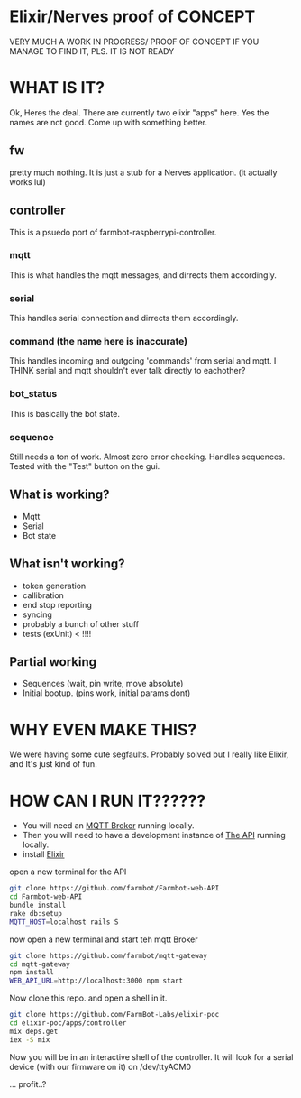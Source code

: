 # Elixir/Nerves proof of CONCEPT
VERY MUCH A WORK IN PROGRESS/ PROOF OF CONCEPT IF YOU MANAGE TO FIND IT, PLS. IT IS NOT READY

# WHAT IS IT?
Ok, Heres the deal. There are currently two elixir "apps" here. Yes the names are not good. Come up with something better.  

## fw
pretty much nothing. It is just a stub for a Nerves application. (it actually works lul)

## controller
This is a psuedo port of farmbot-raspberrypi-controller. 

### mqtt
This is what handles the mqtt messages, and dirrects them accordingly.

### serial
This handles serial connection and dirrects them accordingly.

### command (the name here is inaccurate)
This handles incoming and outgoing 'commands' from serial and mqtt. I THINK serial and mqtt shouldn't ever talk directly to eachother?

### bot_status
This is basically the bot state.

### sequence
Still needs a ton of work. Almost zero error checking. Handles sequences. Tested with the "Test" button on the gui.


## What is working?
* Mqtt
* Serial
* Bot state

## What isn't working?
* token generation
* callibration
* end stop reporting
* syncing
* probably a bunch of other stuff
* tests (exUnit) < !!!!


## Partial working
* Sequences (wait, pin write, move absolute)
* Initial bootup. (pins work, initial params dont)


# WHY EVEN MAKE THIS?
We were having some cute segfaults. Probably solved but I really like Elixir, and It's just kind of fun.

# HOW CAN I RUN IT??????
* You will need an [MQTT Broker](https://github.com/farmbot/mqtt-gateway) running locally.
* Then you will need to have a development instance of [The API](https://github.com/farmbot/Farmbot-web-API) running locally.
* install [Elixir](http://elixir-lang.org/)

open a new terminal for the API
``` bash
git clone https://github.com/farmbot/Farmbot-web-API
cd Farmbot-web-API
bundle install
rake db:setup
MQTT_HOST=localhost rails S
```

now open a new terminal and start teh mqtt Broker
``` bash
git clone https://github.com/farmbot/mqtt-gateway
cd mqtt-gateway
npm install
WEB_API_URL=http://localhost:3000 npm start
```

Now clone this repo. and open a shell in it.
``` bash
git clone https://github.com/FarmBot-Labs/elixir-poc
cd elixir-poc/apps/controller
mix deps.get
iex -S mix
```

Now you will be in an interactive shell of the controller. It will look for a serial device (with our firmware on it) on /dev/ttyACM0  

... profit..?
